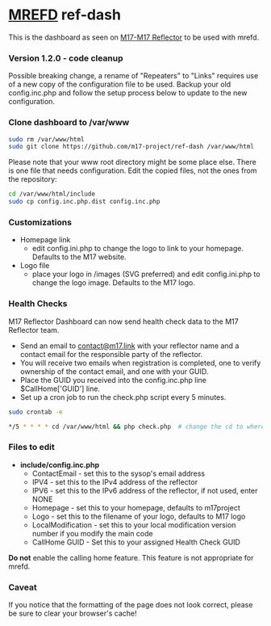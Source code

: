# [MREFD](https://github.com/n7tae/mrefd) ref-dash

This is the dashboard as seen on [M17-M17 Reflector](https://ref.m17.link) to be used with mrefd.

### Version 1.2.0 - code cleanup

Possible breaking change, a rename of "Repeaters" to "Links" requires use of a new copy of the configuration file to be used. Backup your old config.inc.php and follow the setup process below to update to the new configuration.

### Clone dashboard to /var/www

```bash
sudo rm /var/www/html
sudo git clone https://github.com/m17-project/ref-dash /var/www/html     # or where ever your system www root is located
```

Please note that your www root directory might be some place else. There is one file that needs configuration. Edit the copied files, not the ones from the repository:

```bash
cd /var/www/html/include
sudo cp config.inc.php.dist config.inc.php
```

### Customizations
- Homepage link
  - edit config.ini.php to change the logo to link to your homepage. Defaults to the M17 website.
- Logo file
  - place your logo in /images (SVG preferred) and edit config.ini.php to change the logo image. Defaults to the M17 logo.

### Health Checks
M17 Reflector Dashboard can now send health check data to the M17 Reflector team.
- Send an email to contact@m17.link with your reflector name and a contact email for the responsible party of the reflector.
- You will receive two emails when registration is completed, one to verify ownership of the contact email, and one with your GUID.
- Place the GUID you received into the config.inc.php line $CallHome['GUID'] line.
- Set up a cron job to run the check.php script every 5 minutes.
```bash
sudo crontab -e

*/5 * * * * cd /var/www/html && php check.php  # change the cd to wherever your system www root is located
```

### Files to edit
- **include/config.inc.php** 
  - ContactEmail - set this to the sysop's email address
  - IPV4 - set this to the IPv4 address of the reflector
  - IPV6 - set this to the IPv6 address of the reflector, if not used, enter NONE
  - Homepage - set this to your homepage, defaults to m17project
  - Logo - set this to the filename of your logo, defaults to M17 logo
  - LocalModification - set this to your local modification version number if you modify the main code
  - CallHome GUID - Set this to your assigned Health Check GUID

**Do not** enable the calling home feature. This feature is not appropriate for mrefd.

### Caveat

If you notice that the formatting of the page does not look correct, please be sure to clear your browser's cache!